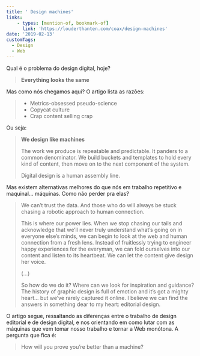 ```yaml
---
title: ' Design machines'
links:
    - types: [mention-of, bookmark-of]
      link: 'https://louderthanten.com/coax/design-machines'
date: '2019-02-13'
customTags:
  - Design
  - Web
---
```

Qual é o problema do design digital, hoje?

> **Everything looks the same**

Mas como nós chegamos aqui? O artigo lista as razões:

> - Metrics-obsessed pseudo-science
> - Copycat culture
> - Crap content selling crap

Ou seja:

> **We design like machines**
>
> The work we produce is repeatable and predictable. It panders to a common denominator. We build buckets and templates to hold every kind of content, then move on to the next component of the system.
>
> Digital design is a human assembly line.

Mas existem alternativas melhores do que nós em trabalho repetitivo e maquinal... máquinas. Como não perder pra elas?

> We can’t trust the data. And those who do will always be stuck chasing a robotic approach to human connection.
>
> This is where our power lies. When we stop chasing our tails and acknowledge that we’ll never truly understand what’s going on in everyone else’s minds, we can begin to look at the web and human connection from a fresh lens. Instead of fruitlessly trying to engineer happy experiences for the everyman, we can fold ourselves into our content and listen to its heartbeat. We can let the content give design her voice.
>
> (...)
>
> So how do we do it? Where can we look for inspiration and guidance? The history of graphic design is full of emotion and it’s got a mighty heart… but we’ve rarely captured it online. I believe we can find the answers in something dear to my heart: editorial design.

O artigo segue, ressaltando as diferenças entre o trabalho de design editorial e de design digital, e nos orientando em como lutar com as máquinas que vem tomar nosso trabalho e tornar a Web monótona. A pergunta que fica é:

> How will you prove you’re better than a machine?
